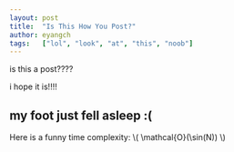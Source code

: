 ```yaml
---
layout: post
title:  "Is This How You Post?"
author: eyangch
tags:   ["lol", "look", "at", "this", "noob"]
---
```


is this a post????

i hope it is!!!!

## my foot just fell asleep :(

Here is a funny time complexity: \\( \mathcal{O}(\sin(N)) \\)
